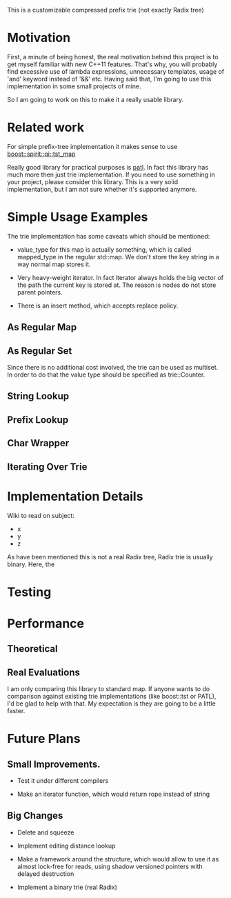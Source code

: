 This is a customizable compressed prefix trie (not exactly Radix tree)

# Motivation

First, a minute of being honest, the real motivation behind this project 
is to get myself familiar with new C++11 features. That's why, you will 
probably find excessive use of lambda expressions, unnecessary templates, 
usage of 'and' keyword instead of '&&' etc. Having said that, I'm going to 
use this implementation in some small projects of mine.

So I am going to work on this to make it a really usable library.

# Related work

For simple prefix-tree implementation it makes sense to use 
[boost::spirit::qi::tst_map](http://www.boost.org/doc/libs/1_59_0/libs/spirit/doc/html/spirit/qi/reference/string/symbols.html "Boost Spirit")

Really good library for practical purposes is [patl](https://code.google.com/p/patl/ "Practical PATRICIA Implementation").
In fact this library has much more then just trie implementation.
If you need to use something in your project, please consider this library.
This is a very solid implementation, but I am not sure whether it's supported anymore.

# Simple Usage Examples

The trie implementation has some caveats which should be mentioned:

* value_type for this map is actually something, which is called 
  mapped_type in the regular std::map. We don't store the key string 
  in a way normal map stores it.

* Very heavy-weight iterator. In fact iterator always holds the 
  big vector of the path the current key is stored at. The reason is 
  nodes do not store parent pointers.

* There is an insert method, which accepts replace policy.

## As Regular Map



## As Regular Set

Since there is no additional cost involved, the trie can be used as multiset.
In order to do that the value type should be specified as trie::Counter.

## String Lookup

## Prefix Lookup

## Char Wrapper

## Iterating Over Trie

# Implementation Details

Wiki to read on subject:
* x
* y
* z

As have been mentioned this is not a real Radix tree, Radix trie is 
usually binary. Here, the 

# Testing

# Performance

## Theoretical

## Real Evaluations

I am only comparing this library to standard map. If anyone wants to do 
comparison against existing trie implementations (like boost::tst or PATL), 
I'd be glad to help with that. My expectation is they are going to be 
a little faster.

# Future Plans

## Small Improvements.

* Test it under different compilers

* Make an iterator function, which would return rope instead of string

## Big Changes

* Delete and squeeze

* Implement editing distance lookup

* Make a framework around the structure, which would allow to use it as 
  almost lock-free for reads, using shadow versioned pointers with 
  delayed destruction

* Implement a binary trie (real Radix)
